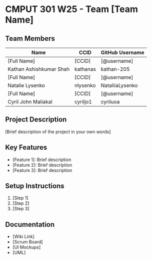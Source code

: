 # CMPUT 301 W25 - Team [Team Name]

## Team Members

| Name        | CCID   | GitHub Username |
| ----------- | ------ | --------------- |
| [Full Name] | [CCID] | [@username]     |
| Kathan Ashishkumar Shah | kathanas | kathan-205   |
| [Full Name] | [CCID] | [@username]     |
| Natalie Lysenko | nlysenko | NataliiaLysenko    |
| [Full Name] | [CCID] | [@username]     |
| Cyril John Maliakal | cyriljo1 | cyriluoa     |

## Project Description

[Brief description of the project in your own words]

## Key Features

- [Feature 1]: Brief description
- [Feature 2]: Brief description
- [Feature 3]: Brief description

## Setup Instructions

1. [Step 1]
2. [Step 2]
3. [Step 3]

## Documentation

- [Wiki Link]
- [Scrum Board]
- [UI Mockups]
- [UML]
